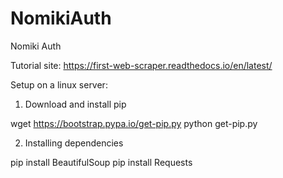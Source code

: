 # NomikiAuth
Nomiki Auth

Tutorial site: https://first-web-scraper.readthedocs.io/en/latest/

Setup on a linux server:

1) Download and install pip

wget https://bootstrap.pypa.io/get-pip.py
python get-pip.py

2) Installing dependencies

pip install BeautifulSoup
pip install Requests